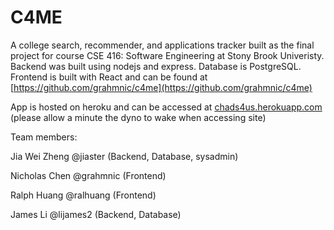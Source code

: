 # C4ME

A college search, recommender, and applications tracker built as the final project for course CSE 416: Software Engineering at Stony Brook Univeristy. Backend was built using nodejs and express. Database is PostgreSQL. Frontend is built with React and can be found at [https://github.com/grahmnic/c4me](https://github.com/grahmnic/c4me)

App is hosted on heroku and can be accessed at
[chads4us.herokuapp.com](https://chads4us.herokuapp.com) (please allow a minute the dyno to wake when accessing site)

Team members:

Jia Wei Zheng @jiaster (Backend, Database, sysadmin)

Nicholas Chen @grahmnic (Frontend)

Ralph Huang @ralhuang (Frontend)

James Li @lijames2 (Backend, Database)